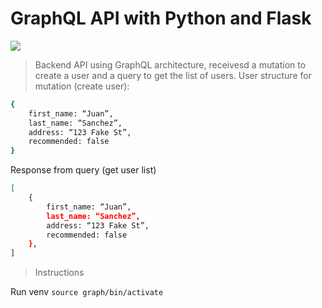# GraphQL API with Python and Flask
<img src="https://graphql.org/img/og-image.png">

> Backend API using GraphQL architecture, receivesd a mutation to create a user and a query to get the list of users. 
User structure for mutation (create user):

``` bash
{
    first_name: “Juan”,
    last_name: “Sanchez”,
    address: “123 Fake St”,
    recommended: false
}
```

Response from query (get user list)

``` bash
[
    {
        first_name: “Juan”,
        last_name: “Sanchez”,
        address: “123 Fake St”,
        recommended: false
    },
]
```

>  Instructions

Run venv ```source graph/bin/activate```